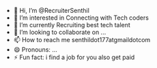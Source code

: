 - 👋 Hi, I’m @RecruiterSenthil
- 👀 I’m interested in Connecting with Tech coders
- 🌱 I’m currently Recruiting best tech talent
- 💞️ I’m looking to collaborate on ...
- 📫 How to reach me senthildot177atgmaildotcom
- 😄 Pronouns: ...
- ⚡ Fun fact: i find a job for you also get paid

<!---
RecruiterSenthil/RecruiterSenthil is a ✨ special ✨ repository because its `README.md` (this file) appears on your GitHub profile.
You can click the Preview link to take a look at your changes.
--->
